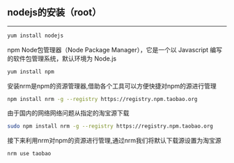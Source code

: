 ## nodejs的安装（root）
  ***
  ``` Bash
  yum install nodejs
  ```
  npm Node包管理器（Node Package Manager），它是一个以 Javascript 编写的软件包管理系统，默认环境为 Node.js  
  ``` Bash
  yum install npm
  ```
  安装nrm是npm的资源管理器,借助各个工具可以方便快捷对npm的源进行管理  
  ``` Bash
  npm install nrm -g --registry https://registry.npm.taobao.org
  ```
  由于国内的网络网络问题从指定的淘宝源下载  
  ``` Bash
  sudo npm install nrm -g --registry https://registry.npm.taobao.org
  ```
  接下来利用nrm对npm的资源进行管理,通过nrm我们将默认下载源设置为淘宝源  
  ``` Bash
  nrm use taobao
  ```
